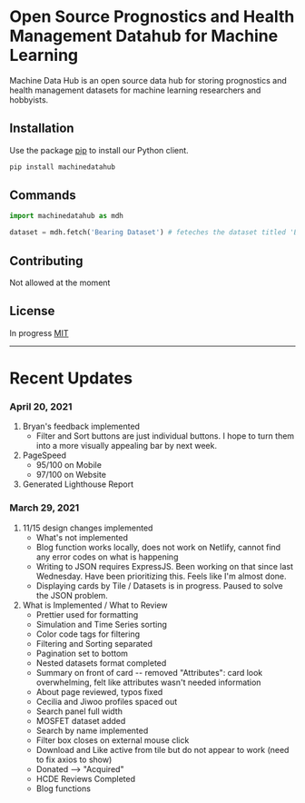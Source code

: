 # Open Source Prognostics and Health Management Datahub for Machine Learning

Machine Data Hub is an open source data hub for storing prognostics and health management datasets for machine learning researchers and hobbyists. 

## Installation

Use the package [pip](https://github.com/PHM-Data-Hub/lib/) to install our Python client. 

```bash
pip install machinedatahub
```

## Commands

```python
import machinedatahub as mdh

dataset = mdh.fetch('Bearing Dataset') # feteches the dataset titled 'Bearing Dataset' from Machinedatahub.ai

```

## Contributing
Not allowed at the moment

## License
In progress
[MIT](https://github.com/PHM-Data-Hub/)

---

# Recent Updates
### April 20, 2021
1. Bryan's feedback implemented
    * Filter and Sort buttons are just individual buttons. I hope to turn them into a more visually appealing bar by next week. 
2. PageSpeed
    * 95/100 on Mobile
    * 97/100 on Website
3. Generated Lighthouse Report

### March 29, 2021
1. 11/15 design changes implemented
    * What's not implemented
    * Blog function works locally, does not work on Netlify, cannot find any error codes on what is happening
    * Writing to JSON requires ExpressJS. Been working on that since last Wednesday. Have been prioritizing this. Feels like I'm almost done. 
    * Displaying cards by Tile / Datasets is in progress. Paused to solve the JSON problem. 
2. What is Implemented / What to Review
    * Prettier used for formatting
    * Simulation and Time Series sorting
    * Color code tags for filtering
    * Filtering and Sorting separated
    * Pagination set to bottom
    * Nested datasets format completed
    * Summary on front of card -- removed "Attributes": card look overwhelming, felt like attributes wasn't needed information
    * About page reviewed, typos fixed
    * Cecilia and Jiwoo profiles spaced out
    * Search panel full width
    * MOSFET dataset added
    * Search by name implemented
    * Filter box closes on external mouse click
    * Download and Like active from tile but do not appear to work (need to fix axios to show)
    * Donated --> "Acquired"
    * HCDE Reviews Completed
    * Blog functions
